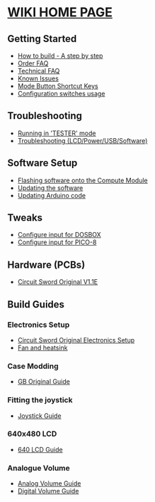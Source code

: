 # [WIKI HOME PAGE](https://github.com/kiteretro/Circuit-Sword/wiki)
## Getting Started
* [How to build - A step by step](https://github.com/kiteretro/Circuit-Sword/wiki/Step-by-Step-Build)
* [Order FAQ](https://github.com/kiteretro/Circuit-Sword/wiki/FAQ)
* [Technical FAQ](https://github.com/kiteretro/Circuit-Sword/wiki/Technical-FAQ)
* [Known Issues](https://github.com/kiteretro/Circuit-Sword/wiki/Known-Issues)
* [Mode Button Shortcut Keys](https://github.com/kiteretro/Circuit-Sword/wiki/Mode-Button-Shortcut-Keys)
* [Configuration switches usage](https://github.com/kiteretro/Circuit-Sword/wiki/Configuration-Switches)
## Troubleshooting
* [Running in 'TESTER' mode](https://github.com/kiteretro/Circuit-Sword/wiki/Running-in-TESTER-Mode)
* [Troubleshooting (LCD/Power/USB/Software)](https://github.com/kiteretro/Circuit-Sword/wiki/Troubleshooting-(LCD-Power-USB-Software))
## Software Setup
* [Flashing software onto the Compute Module](https://github.com/kiteretro/Circuit-Sword/wiki/Flashing-Software-onto-the-Compute-Module)
* [Updating the software](https://github.com/kiteretro/Circuit-Sword/wiki/Updating-the-Software-(running-on-Pi))
* [Updating Arduino code](https://github.com/kiteretro/Circuit-Sword/wiki/Updating-Arduino-(button-controller)-Firmware)
## Tweaks
* [Configure input for DOSBOX](https://github.com/kiteretro/Circuit-Sword/wiki/Configure-Input-for-DOSBOX)
* [Configure input for PICO-8](https://github.com/kiteretro/Circuit-Sword/wiki/Configure-input-for-PICO-8)
## Hardware (PCBs)
* [Circuit Sword Original V1.1E](https://github.com/kiteretro/Circuit-Sword/wiki/Circuit-Sword-Original-V1.1E)
## Build Guides
### Electronics Setup
* [Circuit Sword Original Electronics Setup](https://github.com/kiteretro/Circuit-Sword/wiki/Circuit-Sword-Original---Electronics-Guide)
* [Fan and heatsink](https://github.com/kiteretro/Circuit-Sword/wiki/Fan-and-Heatsink)
### Case Modding
* [GB Original Guide](https://github.com/kiteretro/Circuit-Sword/wiki/GB-Original-Case-Mod-Guide)
### Fitting the joystick
* [Joystick Guide](https://github.com/kiteretro/Circuit-Sword/wiki/Joystick-Guide)
### 640x480 LCD
* [640 LCD Guide](https://github.com/kiteretro/Circuit-Sword/wiki/640x480-LCD-Guide)
### Analogue Volume
* [Analog Volume Guide](https://github.com/kiteretro/Circuit-Sword/wiki/Analog-Volume-Guide)
* [Digital Volume Guide](https://github.com/kiteretro/Circuit-Sword/wiki/Digital-Volume-Guide)